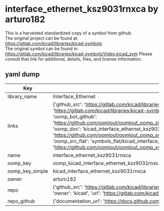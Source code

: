 # interface_ethernet_ksz9031rnxca by arturo182  
This is a harvested standardized copy of a symbol from github.  
The original project can be found at:  
https://gitlab.com/kicad/libraries/kicad-symbols  
The original symbol can be found in:
https://gitlab.com/kicad/libraries/kicad-symbols/Video.kicad_sym
Please consult that link for additional, details, files, and license information.  
## yaml dump  
| Key | Value |  
| --- | --- |  
| library_name | Interface_Ethernet |  
| links | {'github_src': 'https://gitlab.com/kicad/libraries/kicad-symbols/Video.kicad_sym', 'github_src_repo': 'https://gitlab.com/kicad/libraries/kicad-symbols', 'oomp_bot': 'kicad_interface_ethernet_ksz9031rnxca/working', 'oomp_bot_github': 'https://github.com/oomlout/oomlout_oomp_symbol_bot/tree/main/kicad_interface_ethernet_ksz9031rnxca/working', 'oomp_doc': 'kicad_interface_ethernet_ksz9031rnxca/working', 'oomp_doc_github': 'https://github.com/oomlout/oomlout_oomp_symbol_doc/tree/main/kicad_interface_ethernet_ksz9031rnxca/working', 'oomp_src_flat': 'symbols_flat/kicad_interface_ethernet_ksz9031rnxca/working', 'oomp_src_flat_github': 'https://github.com/oomlout/oomlout_oomp_symbol_src/tree/main/kicad_interface_ethernet_ksz9031rnxca/working'} |  
| name | interface_ethernet_ksz9031rnxca |  
| oomp_key | oomp_kicad_interface_ethernet_ksz9031rnxca |  
| oomp_key_simple | kicad_interface_ethernet_ksz9031rnxca |  
| owner | arturo182 |  
| repo | {'github_src': 'https://gitlab.com/kicad/libraries/kicad-symbols/Video.kicad_sym', 'name': 'libraries/kicad-symbols', 'owner': 'kicad', 'url': 'https://gitlab.com/kicad/libraries/kicad-symbols'} |  
| repo_github | {'documentation_url': 'https://docs.github.com/rest/repos/repos#get-a-repository', 'message': 'Not Found'} |  

